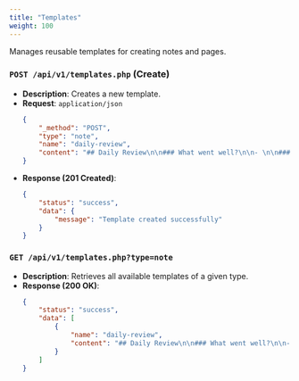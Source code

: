 ```yaml
---
title: "Templates"
weight: 100
---
```


Manages reusable templates for creating notes and pages.

### `POST /api/v1/templates.php` (Create)
*   **Description**: Creates a new template.
*   **Request**: `application/json`
    ```json
    {
        "_method": "POST",
        "type": "note",
        "name": "daily-review",
        "content": "## Daily Review\n\n### What went well?\n\n- \n\n### What could be improved?\n\n- "
    }
    ```
*   **Response (201 Created)**:
    ```json
    {
        "status": "success",
        "data": {
            "message": "Template created successfully"
        }
    }
    ```

### `GET /api/v1/templates.php?type=note`
*   **Description**: Retrieves all available templates of a given type.
*   **Response (200 OK)**:
    ```json
    {
        "status": "success",
        "data": [
            {
                "name": "daily-review",
                "content": "## Daily Review\n\n### What went well?\n\n- \n\n### What could be improved?\n\n- "
            }
        ]
    }
    ```
